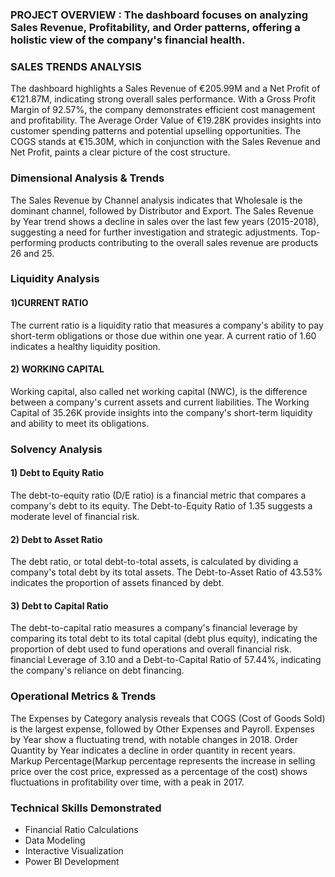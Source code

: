 ### PROJECT OVERVIEW : The dashboard focuses on analyzing Sales Revenue, Profitability, and Order patterns, offering a holistic view of the company's financial health.
### SALES TRENDS ANALYSIS
The dashboard highlights a Sales Revenue of €205.99M and a Net Profit of €121.87M, indicating strong overall sales performance.
With a Gross Profit Margin of 92.57%, the company demonstrates efficient cost management and profitability.
The Average Order Value of €19.28K provides insights into customer spending patterns and potential upselling opportunities.
The COGS stands at €15.30M, which in conjunction with the Sales Revenue and Net Profit, paints a clear picture of the cost structure.

### Dimensional Analysis & Trends
The Sales Revenue by Channel analysis indicates that Wholesale is the dominant channel, followed by Distributor and Export.
The Sales Revenue by Year trend shows a decline in sales over the last few years (2015-2018), suggesting a need for further investigation and strategic adjustments.
Top-performing products contributing to the overall sales revenue are products 26 and 25.

### Liquidity Analysis
 #### 1)CURRENT RATIO
 The current ratio is a liquidity ratio that measures a company's ability to pay short-term obligations or those due within one year.
 A current ratio of 1.60 indicates a healthy liquidity position.

 #### 2) WORKING CAPITAL
 Working capital, also called net working capital (NWC), is the difference between a company's current assets and current liabilities.
 The Working Capital of 35.26K  provide insights into the company's short-term liquidity and ability to meet its obligations.

### Solvency Analysis
 #### 1) Debt to Equity Ratio 
  The debt-to-equity ratio (D/E ratio) is a financial metric that compares a company's debt to its equity.
  The Debt-to-Equity Ratio of 1.35 suggests a moderate level of financial risk.
 #### 2) Debt to Asset Ratio 
  The debt ratio, or total debt-to-total assets, is calculated by dividing a company's total debt by its total assets. 
  The Debt-to-Asset Ratio of 43.53% indicates the proportion of assets financed by debt.
 #### 3) Debt to Capital Ratio
  The debt-to-capital ratio measures a company's financial leverage by comparing its total debt to its total capital (debt plus equity), indicating the proportion of debt used to fund operations and overall 
  financial risk. 
  financial Leverage of 3.10 and a Debt-to-Capital Ratio of 57.44%, indicating the company's reliance on debt financing.

  ### Operational Metrics & Trends
  The Expenses by Category analysis reveals that COGS (Cost of Goods Sold) is the largest expense, followed by Other Expenses and Payroll.
  Expenses by Year show a fluctuating trend, with notable changes in 2018.
  Order Quantity by Year indicates a decline in order quantity in recent years.
  Markup Percentage(Markup percentage represents the increase in selling price over the cost price, expressed as a percentage of the cost)  shows fluctuations in profitability over time, with a peak in 2017.

  ### Technical Skills Demonstrated

* Financial Ratio Calculations
* Data Modeling
* Interactive Visualization
* Power BI Development

 

